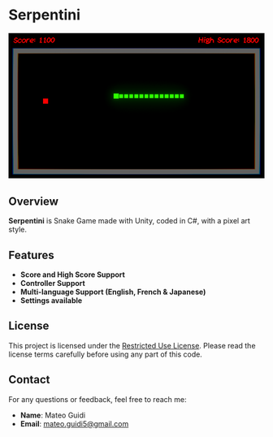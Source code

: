 # Serpentini

<p align="center">
    <img src="screenshot.png" alt="Serpentini Screenshot">
</p>

## Overview

**Serpentini** is Snake Game made with Unity, coded in C#, with a pixel art style.

## Features

- **Score and High Score Support**
- **Controller Support**
- **Multi-language Support (English, French & Japanese)**
- **Settings available**

## License
This project is licensed under the [Restricted Use License](./LICENSE). Please read the license terms carefully before using any part of this code.

## Contact
For any questions or feedback, feel free to reach me:

- **Name**: Mateo Guidi
- **Email**: mateo.guidi5@gmail.com

